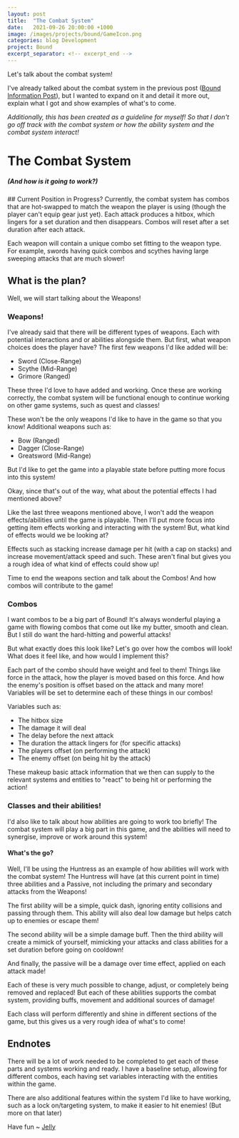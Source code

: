 ```yaml
---
layout: post
title:  "The Combat System"
date:   2021-09-26 20:00:00 +1000
image: /images/projects/bound/GameIcon.png
categories: blog Development
project: Bound
excerpt_separator: <!-- excerpt_end -->
---
```

<!-- excerpt_start -->
Let's talk about the combat system!

I've already talked about the combat system in the previous post ([Bound Information Post](https://www.kingjellycycle.com/blog/development/2021/08/26/what-is-Bound.html)), but I wanted to expand on it and detail it more out, explain what I got and show examples of what's to come.
<!-- excerpt_end -->

*Additionally, this has been created as a guideline for myself! So that I don't go off track with the combat system or how the ability system and the combat system interact!*

# The Combat System
##### (And how is it going to work?)
<p></p>
## Current Position in Progress?
Currently, the combat system has combos that are hot-swapped to match the weapon the player is using (though the player can't equip gear just yet). Each attack produces a hitbox, which lingers for a set duration and then disappears. Combos will reset after a set duration after each attack.

Each weapon will contain a unique combo set fitting to the weapon type. For example, swords having quick combos and scythes having large sweeping attacks that are much slower!

## What is the plan?
Well, we will start talking about the Weapons!

### Weapons!
I've already said that there will be different types of weapons. Each with potential interactions and or abilities alongside them. But first, what weapon choices does the player have?
The first few weapons I'd like added will be:

- Sword (Close-Range)
- Scythe (Mid-Range)
- Grimore (Ranged)

These three I'd love to have added and working. Once these are working correctly, the combat system will be functional enough to continue working on other game systems, such as quest and classes!

These won't be the only weapons I'd like to have in the game so that you know!
Additional weapons such as:

- Bow (Ranged)
- Dagger (Close-Range)
- Greatsword (Mid-Range)

But I'd like to get the game into a playable state before putting more focus into this system!

Okay, since that's out of the way, what about the potential effects I had mentioned above?

Like the last three weapons mentioned above, I won't add the weapon effects/abilities until the game is playable. Then I'll put more focus into getting item effects working and interacting with the system! But, what kind of effects would we be looking at? 

Effects such as stacking increase damage per hit (with a cap on stacks) and increase movement/attack speed and such. These aren't final but gives you a rough idea of what kind of effects could show up!

Time to end the weapons section and talk about the Combos! And how combos will contribute to the game!

### Combos
I want combos to be a big part of Bound! It's always wonderful playing a game with flowing combos that come out like my butter, smooth and clean. But I still do want the hard-hitting and powerful attacks!

But what exactly does this look like? Let's go over how the combos will look! What does it feel like, and how would I implement this?

Each part of the combo should have weight and feel to them!
Things like force in the attack, how the player is moved based on this force. And how the enemy's position is offset based on the attack and many more! Variables will be set to determine each of these things in our combos!

Variables such as:

- The hitbox size
- The damage it will deal
- The delay before the next attack
- The duration the attack lingers for (for specific attacks)
- The players offset (on performing the attack)
- The enemy offset (on being hit by the attack)

These makeup basic attack information that we then can supply to the relevant systems and entities to "react" to being hit or performing the action!

### Classes and their abilities!
I'd also like to talk about how abilities are going to work too briefly! The combat system will play a big part in this game, and the abilities will need to synergise, improve or work around this system!

#### What's the go?
Well, I'll be using the Huntress as an example of how abilities will work with the combat system!
The Huntress will have (at this current point in time) three abilities and a Passive, not including the primary and secondary attacks from the Weapons!

The first ability will be a simple, quick dash, ignoring entity collisions and passing through them. This ability will also deal low damage but helps catch up to enemies or escape them! 

The second ability will be a simple damage buff. Then the third ability will create a mimick of yourself, mimicking your attacks and class abilities for a set duration before going on cooldown! 

And finally, the passive will be a damage over time effect, applied on each attack made! 

Each of these is very much possible to change, adjust, or completely being removed and replaced! But each of these abilities supports the combat system, providing buffs, movement and additional sources of damage! 

Each class will perform differently and shine in different sections of the game, but this gives us a very rough idea of what's to come!

## Endnotes
There will be a lot of work needed to be completed to get each of these parts and systems working and ready. I have a baseline setup, allowing for different combos, each having set variables interacting with the entities within the game. 

There are also additional features within the system I'd like to have working, such as a lock on/targeting system, to make it easier to hit enemies! (But more on that later)

Have fun ~ [Jelly](/)